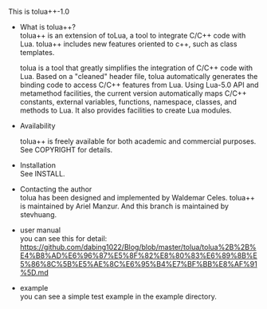 This is tolua++-1.0

- What is tolua++?   
  tolua++ is an extension of toLua, a tool to integrate C/C++ code with
  Lua. tolua++ includes new features oriented to c++, such as class
  templates.

  tolua is a tool that greatly simplifies the integration of C/C++ code 
  with Lua. Based on a "cleaned" header file, tolua automatically generates 
  the binding code to access C/C++ features from Lua. Using Lua-5.0 API and
  metamethod facilities, the current version automatically maps C/C++ 
  constants, external variables, functions, namespace, classes, and methods 
  to Lua. It also provides facilities to create Lua modules.

- Availability

  tolua++ is freely available for both academic and commercial purposes.
  See COPYRIGHT for details.

- Installation  
  See INSTALL.

- Contacting the author  
  tolua has been designed and implemented by Waldemar Celes.
  tolua++ is maintained by Ariel Manzur.
  And this branch is maintained by stevhuang.

- user manual  
  you can see this for detail:   
  https://github.com/dabing1022/Blog/blob/master/tolua/tolua%2B%2B%E4%B8%AD%E6%96%87%E5%8F%82%E8%80%83%E6%89%8B%E5%86%8C%5B%E5%AE%8C%E6%95%B4%E7%BF%BB%E8%AF%91%5D.md

- example  
  you can see a simple test example in the example directory.